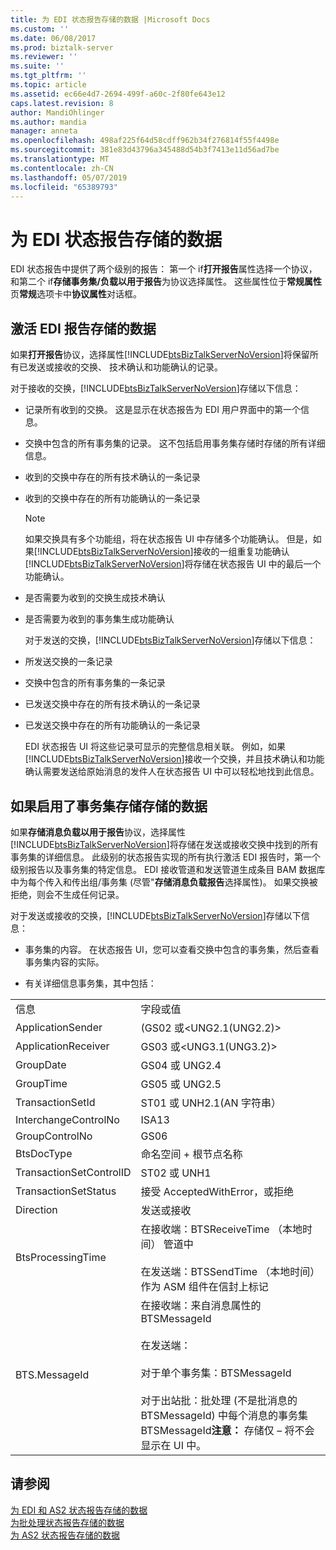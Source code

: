 ```yaml
---
title: 为 EDI 状态报告存储的数据 |Microsoft Docs
ms.custom: ''
ms.date: 06/08/2017
ms.prod: biztalk-server
ms.reviewer: ''
ms.suite: ''
ms.tgt_pltfrm: ''
ms.topic: article
ms.assetid: ec66e4d7-2694-499f-a60c-2f80fe643e12
caps.latest.revision: 8
author: MandiOhlinger
ms.author: mandia
manager: anneta
ms.openlocfilehash: 498af225f64d58cdff962b34f276814f55f4498e
ms.sourcegitcommit: 381e83d43796a345488d54b3f7413e11d56ad7be
ms.translationtype: MT
ms.contentlocale: zh-CN
ms.lasthandoff: 05/07/2019
ms.locfileid: "65389793"
---
```

# <a name="data-stored-for-edi-status-reports"></a>为 EDI 状态报告存储的数据
EDI 状态报告中提供了两个级别的报告： 第一个 if**打开报告**属性选择一个协议，和第二个 if**存储事务集/负载以用于报告**为协议选择属性。 这些属性位于**常规属性**页**常规**选项卡中**协议属性**对话框。  
  
## <a name="data-stored-if-edi-reporting-is-activated"></a>激活 EDI 报告存储的数据  
 如果**打开报告**协议，选择属性[!INCLUDE[btsBizTalkServerNoVersion](../includes/btsbiztalkservernoversion-md.md)]将保留所有已发送或接收的交换、 技术确认和功能确认的记录。  
  
 对于接收的交换，[!INCLUDE[btsBizTalkServerNoVersion](../includes/btsbiztalkservernoversion-md.md)]存储以下信息：  
  
- 记录所有收到的交换。 这是显示在状态报告为 EDI 用户界面中的第一个信息。  
  
- 交换中包含的所有事务集的记录。 这不包括启用事务集存储时存储的所有详细信息。  
  
- 收到的交换中存在的所有技术确认的一条记录  
  
- 收到的交换中存在的所有功能确认的一条记录  
  
  > [!NOTE]
  >  如果交换具有多个功能组，将在状态报告 UI 中存储多个功能确认。 但是，如果[!INCLUDE[btsBizTalkServerNoVersion](../includes/btsbiztalkservernoversion-md.md)]接收的一组重复功能确认[!INCLUDE[btsBizTalkServerNoVersion](../includes/btsbiztalkservernoversion-md.md)]将存储在状态报告 UI 中的最后一个功能确认。  
  
- 是否需要为收到的交换生成技术确认  
  
- 是否需要为收到的事务集生成功能确认  
  
  对于发送的交换，[!INCLUDE[btsBizTalkServerNoVersion](../includes/btsbiztalkservernoversion-md.md)]存储以下信息：  
  
- 所发送交换的一条记录  
  
- 交换中包含的所有事务集的一条记录  
  
- 已发送交换中存在的所有技术确认的一条记录  
  
- 已发送交换中存在的所有功能确认的一条记录  
  
  EDI 状态报告 UI 将这些记录可显示的完整信息相关联。 例如，如果[!INCLUDE[btsBizTalkServerNoVersion](../includes/btsbiztalkservernoversion-md.md)]接收一个交换，并且技术确认和功能确认需要发送给原始消息的发件人在状态报告 UI 中可以轻松地找到此信息。  
  
## <a name="data-stored-if-transaction-set-storage-is-enabled"></a>如果启用了事务集存储存储的数据  
 如果**存储消息负载以用于报告**协议，选择属性[!INCLUDE[btsBizTalkServerNoVersion](../includes/btsbiztalkservernoversion-md.md)]将存储在发送或接收交换中找到的所有事务集的详细信息。 此级别的状态报告实现的所有执行激活 EDI 报告时，第一个级别报告以及事务集的特定信息。 EDI 接收管道和发送管道生成条目 BAM 数据库中为每个传入和传出组/事务集 (尽管"**存储消息负载报告**选择属性)。 如果交换被拒绝，则会不生成任何记录。  
  
 对于发送或接收的交换，[!INCLUDE[btsBizTalkServerNoVersion](../includes/btsbiztalkservernoversion-md.md)]存储以下信息：  
  
-   事务集的内容。 在状态报告 UI，您可以查看交换中包含的事务集，然后查看事务集内容的实际。  
  
-   有关详细信息事务集，其中包括：  
  
|||  
|-|-|  
|信息|字段或值|  
|ApplicationSender|(GS02 或\<UNG2.1(UNG2.2)\>|  
|ApplicationReceiver|GS03 或\<UNG3.1(UNG3.2)\>|  
|GroupDate|GS04 或 UNG2.4|  
|GroupTime|GS05 或 UNG2.5|  
|TransactionSetId|ST01 或 UNH2.1(AN 字符串）|  
|InterchangeControlNo|ISA13|  
|GroupControlNo|GS06|  
|BtsDocType|命名空间 + 根节点名称|  
|TransactionSetControlID|ST02 或 UNH1|  
|TransactionSetStatus|接受 AcceptedWithError，或拒绝|  
|Direction|发送或接收|  
|BtsProcessingTime|在接收端：BTSReceiveTime （本地时间） 管道中<br /><br /> 在发送端：BTSSendTime （本地时间） 作为 ASM 组件在信封上标记|  
|BTS.MessageId|在接收端：来自消息属性的 BTSMessageId<br /><br /> 在发送端：<br /><br /> 对于单个事务集：BTSMessageId<br /><br /> 对于出站批：批处理 (不是批消息的 BTSMessageId) 中每个消息的事务集 BTSMessageId**注意：** 存储仅 – 将不会显示在 UI 中。|  
  
## <a name="see-also"></a>请参阅  
 [为 EDI 和 AS2 状态报告存储的数据](../core/data-stored-for-edi-and-as2-status-reports.md)   
 [为批处理状态报告存储的数据](../core/data-stored-for-batching-status-reports.md)   
 [为 AS2 状态报告存储的数据](../core/data-stored-for-as2-status-reports.md)